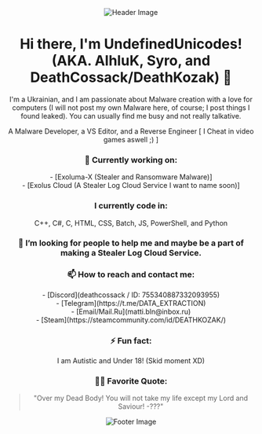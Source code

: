 <div align="center">
    <img src="https://cdn.discordapp.com/attachments/1093663968435904563/1196315438133547079/visky.png?ex=65b72e92&is=65a4b992&hm=684840d4065ee74d2590de0f5eb2a6c2689491845f464dfa02852fdc202faa83&" alt="Header Image">
</div>

<h1 align="center">Hi there, I'm UndefinedUnicodes! (AKA. AlhluK, Syro, and DeathCossack/DeathKozak) 👋</h1>

<p align="center">I'm a Ukrainian, and I am passionate about Malware creation with a love for computers (I will not post my own Malware here, of course; I post things I found leaked). You can usually find me busy and not really talkative.</p>

<div align="center">
 A Malware Developer,
 a VS Editor,
 and a Reverse Engineer [ I Cheat in video games aswell ;) ]
</div>

<h3 align="center">💼 Currently working on:</h3>
<p align="center">
    - [Exoluma-X (Stealer and Ransomware Malware)]<br>
    - [Exolus Cloud (A Stealer Log Cloud Service I want to name soon)]
</p>

<h3 align="center">I currently code in:</h3>
<p align="center">
    C++, C#, C, HTML, CSS, Batch, JS, PowerShell, and Python
</p>

<h3 align="center">👯 I’m looking for people to help me and maybe be a part of making a Stealer Log Cloud Service.</h3>

<h3 align="center">📫 How to reach and contact me:</h3>
<p align="center">
    - [Discord](deathcossack / ID: 755340887332093955)<br>
    - [Telegram](https://t.me/DATA_EXTRACTION)<br>
    - [Email/Mail.Ru](matti.bln@inbox.ru)<br>
    - [Steam](https://steamcommunity.com/id/DEATHKOZAK/)<br>
</p>

<h3 align="center">⚡ Fun fact:</h3>
<p align="center">I am Autistic and Under 18! (Skid moment XD)</p>

<h3 align="center">👨‍💻 Favorite Quote:</h3>
<blockquote align="center">"Over my Dead Body! You will not take my life except my Lord and Saviour! -???"</blockquote>

<div align="center">
    <img src="https://cdn.discordapp.com/attachments/1093663968435904563/1196315644170354689/109437899.png?ex=65b72ec4&is=65a4b9c4&hm=8d22607b8c72fae0d34c01f5f56f74f1667251250f009c97d0bd1f4f417906bf&" alt="Footer Image">
</div>
